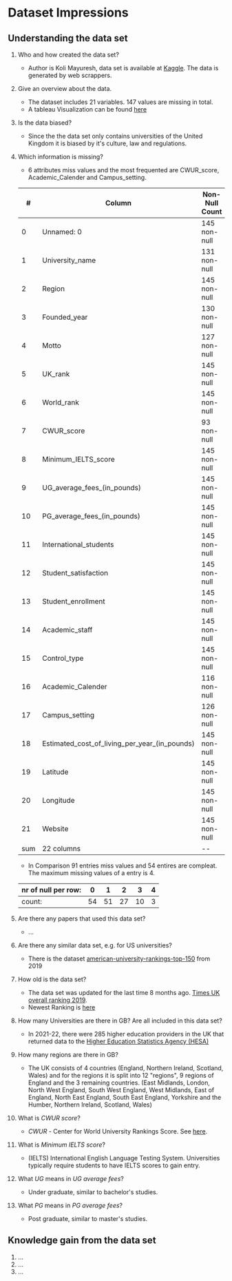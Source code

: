 # Dataset Impressions

## Understanding the data set

1. Who and how created the data set?
      - Author is Koli Mayuresh, data set is available at [Kaggle](https://www.kaggle.com/datasets/mayureshkoli/best-universities-in-the-united-kingdom).
      The data is generated by web scrappers.
2. Give an overview about the data.
      - The dataset includes 21 variables. 147 values are missing in total.
      - A tableau Visualization can be found [here](https://public.tableau.com/app/profile/mayuresh.koli/viz/TheBestUniversitiesintheUnitedKingdom/Dashboard1)
3. Is the data biased?
      - Since the the data set only contains universities of the United Kingdom it is biased by it's culture, law and regulations.
4. Which information is missing?
      - 6 attributes miss values and the most frequented are CWUR_score, Academic_Calender and Campus_setting.

      |  #  | Column                                         | Non-Null Count  | Null Count | Dtype    | Variable Type
      |-----|------------------------------------------------|-----------------|------------|----------|---------------|
      |  0  | Unnamed: 0                                     | 145 non-null    |   0        | int64    | continuous    |
      |  1  | University_name                                | 131 non-null    |  14        | object   | categorical   |
      |  2  | Region                                         | 145 non-null    |   0        | object   | categorical   |
      |  3  | Founded_year                                   | 130 non-null    |  15        | float64  | continuous    |
      |  4  | Motto                                          | 127 non-null    |  18        | object   | categorical   |
      |  5  | UK_rank                                        | 145 non-null    |   0        | int64    | continuous    |
      |  6  | World_rank                                     | 145 non-null    |   0        | int64    | continuous    |
      |  7  | CWUR_score                                     | 93 non-null     |  52        | float64  | continuous    |
      |  8  | Minimum_IELTS_score                            | 145 non-null    |   0        | float64  | continuous    |
      |  9  | UG_average_fees_(in_pounds)                    | 145 non-null    |   0        | int64    | continuous    |
      |  10 | PG_average_fees_(in_pounds)                    | 145 non-null    |   0        | int64    | continuous    |
      |  11 | International_students                         | 145 non-null    |   0        | object   | categorical   |
      |  12 | Student_satisfaction                           | 145 non-null    |   0        | object   | categorical   |
      |  13 | Student_enrollment                             | 145 non-null    |   0        | object   | categorical   |
      |  14 | Academic_staff                                 | 145 non-null    |   0        | object   | categorical   |
      |  15 | Control_type                                   | 145 non-null    |   0        | object   | categorical   |
      |  16 | Academic_Calender                              | 116 non-null    |  29        | object   | categorical   |
      |  17 | Campus_setting                                 | 126 non-null    |  19        | object   | categorical   |
      |  18 | Estimated_cost_of_living_per_year_(in_pounds)  | 145 non-null    |   0        | int64    | continuous    |
      |  19 | Latitude                                       | 145 non-null    |   0        | float64  | continuous    |
      |  20 | Longitude                                      | 145 non-null    |   0        | float64  | continuous    |
      |  21 | Website                                        | 145 non-null    |   0        | object   | categorical   |
      | sum | 22 columns                                     | --              | 147        | --       | --            |

      - In Comparison 91 entries miss values and 54 entires are compleat. The maximum missing values of a entry is 4.

      | nr of null per row:  |  0 |   1 |  2 |  3 | 4 |
      |----------------------|----|-----|----|----|---|
      | count:               | 54 |  51 | 27 | 10 | 3 |
5. Are there any papers that used this data set?
      - ...
6. Are there any similar data set, e.g. for US universities?
      - There is the dataset [american-university-rankings-top-150](https://www.kaggle.com/datasets/peterpenner445/american-university-rankings-top-150) from 2019
7. How old is the data set?
      - The data set was updated for the last time 8 months ago. [Times UK overall ranking 2019](https://www.ukuni.net/universities).
      - Newest Ranking is [here](https://www.timeshighereducation.com/student/best-universities/best-universities-uk)
8. How many Universities are there in GB? Are all included in this data set?
      - In 2021-22, there were 285 higher education providers in the UK that returned data to the [Higher Education Statistics Agency (HESA)](https://www.hesa.ac.uk/)
9. How many regions are there in GB?
      - The UK consists of 4 countries (England, Northern Ireland, Scotland, Wales) and for the regions it is split into 12 "regions", 9 regions of England and the 3 remaining countries. (East Midlands, London, North West England, South West England, West Midlands, East of England, North East England, South East England, Yorkshire and the Humber, Northern Ireland, Scotland, Wales)
10. What is *CWUR score*?
       - *CWUR* - Center for World University Rankings Score. See [here](https://cwur.org).
11. What is *Minimum IELTS score*?
       - (IELTS) International English Language Testing System. Universities typically require students to have IELTS scores to gain entry.
12. What *UG* means in *UG average fees*?
       - Under graduate, similar to bachelor's studies.
13. What *PG* means in *PG average fees*?
       - Post graduate, similar to master's studies.

## Knowledge gain from the data set

1. ...
2. ...
3. ...

